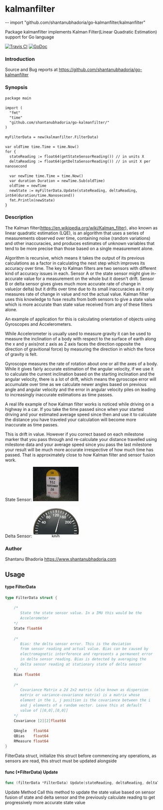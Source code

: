 # kalmanfilter
--
    import "github.com/shantanubhadoria/go-kalmanfilter/kalmanfilter"

Package kalmanfilter implements Kalman Filter(Linear Quadratic Estimation)
support for Go language

[![Travis CI](https://img.shields.io/travis/shantanubhadoria/go-kalmanfilter.svg?style=flat-square)](https://travis-ci.org/shantanubhadoria/go-kalmanfilter) [![GoDoc](https://godoc.org/github.com/shantanubhadoria/go-kalmanfilter/kalmanfilter?status.svg)](https://godoc.org/github.com/shantanubhadoria/go-kalmanfilter/kalmanfilter)

### Introduction

Source and Bug reports at https://github.com/shantanubhadoria/go-kalmanfilter

### Synopsis

    package main

    import (
      "fmt"
      "time"
      "github.com/shantanubhadoria/go-kalmanfilter/"
    )

    myFilterData = new(kalmanfilter.FilterData)

    var oldTime time.Time = time.Now()
    for {
      stateReading := float64(getStateSensorReading()) // in units X
      deltaReading := float64(getDeltaSensorReading()) // in unit X per nanosecond

      var newTime time.Time = time.Now()
      var duration Duration = newTime.Sub(oldTime)
      oldTime = newTime
      newState := myFilterData.Update(stateReading, deltaReading, int64(duration/time.Nanosecond))
      fmt.Println(newState)
    }


### Description

The Kalman filter(https://en.wikipedia.org/wiki/Kalman_filter), also known as
linear quadratic estimation (LQE), is an algorithm that uses a series of
measurements observed over time, containing noise (random variations) and other
inaccuracies, and produces estimates of unknown variables that tend to be more
precise than those based on a single measurement alone.

Algorithm is recursive, which means it takes the output of its previous
calculations as a factor in calculating the next step which improves its
accuracy over time. The key to Kalman filters are two sensors with different
kind of accuracy issues in each. Sensor A or the state sensor might give
in-accurate value for a measurement on the whole but it doesn't drift. Sensor B
or delta sensor gives gives much more accurate rate of change in value(or delta)
but it drifts over time due to its small inaccuracies as it only measures rate
of change in value and not the actual value. Kalman filter uses this knowledge
to fuse results from both sensors to give a state value which is more accurate
than state value received from any of these filters alone.

An example of application for this is calculating orientation of objects using
Gyroscopes and Accelerometers.

While Accelerometer is usually used to measure gravity it can be used to measure
the inclination of a body with respect to the surface of earth along the x and y
axis(not z axis as Z axis faces the direction opposite the direction of
gravitional force) by measuring the direction in which the force of gravity is
felt.

Gyroscope measures the rate of rotation about one or all the axes of a body.
While it gives fairly accurate estimation of the angular velocity, if we use it
to calculate the current inclination based on the starting inclination and the
angular velocity, there is a lot of drift, which means the gyroscope error will
accumulate over time as we calculate newer angles based on previous angle and
angular velocity and the error in angular velocity piles on leading to
increasingly inaccurate estimations as time passes.

A real life example of how Kalman filter works is noticed while driving on a
highway in a car. If you take the time passed since when your started driving
and your estimated average speed since then and use it to calculate the distance
you have traveled your calculation will become more inaccurate as time passes.

This is drift in value. However if you correct based on each milestone marker
that you pass through and re-calculate your distance travelled using milestone
data and your average speed since you pass the last milestone your result will
be much more accurate irrespective of how much time has passed. That is
approximately close to how Kalman filter and sensor fusion work.

State Sensor: ![Milestone](/corpus/milestone.jpg)

Delta Sensor: ![Speedometer](/corpus/speedometer.png)


### Author

Shantanu Bhadoria <shantanu att cpan dot org> https://www.shantanubhadoria.com

## Usage

#### type FilterData

```go
type FilterData struct {

	/*
	   State the state sensor value. In a IMU this would be the
	   Accelerometer
	*/
	State float64

	/*
	   Bias: the delta sensor error. This is the deviation
	   from sensor reading and actual value. Bias can be caused by
	   electromagnetic interference and represents a permanent error
	   in delta sensor reading. Bias is detected by averaging the
	   delta sensor reading at stationary state of delta sensor
	*/
	Bias float64

	/*
	   Covariance Matrix a 2d 2x2 matrix (also known as dispersion
	   matrix or variance-covariance matrix) is a matrix whose
	   element in the i, j position is the covariance between the i
	   and j elements of a random vector. Leave this at default
	   value of [[0,0],[0,0]]
	*/
	Covariance [2][2]float64

	QAngle   float64
	QBias    float64
	RMeasure float64
}
```

FilterData struct, initialize this struct before commencing any operations, as
sensors are read, this struct must be updated alongside

#### func (*FilterData) Update

```go
func (filterData *FilterData) Update(stateReading, deltaReading, deltaTime float64) float64
```
Update Method Call this method to update the state value based on sensor fusion
of state and delta sensor and the previously calculate reading to get
progressively more accurate state value
